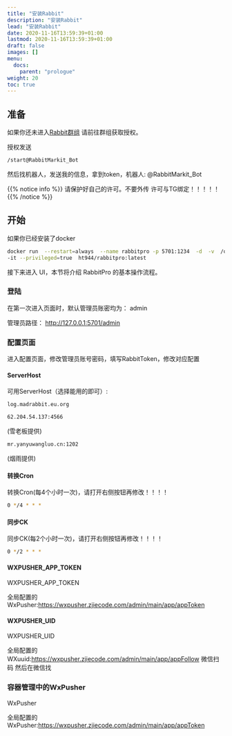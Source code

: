 ```yaml
---
title: "安装Rabbit"
description: "安装Rabbit"
lead: "安装Rabbit"
date: 2020-11-16T13:59:39+01:00
lastmod: 2020-11-16T13:59:39+01:00
draft: false
images: []
menu:
  docs:
    parent: "prologue"
weight: 20
toc: true
---
```


## 准备

如果你还未进入[Rabbit群组](https://t.me/RabbitOneA) 请前往群组获取授权。

授权发送

```bash
/start@RabbitMarkit_Bot
```

然后找机器人，发送我的信息，拿到token，机器人: @RabbitMarkit_Bot

{{% notice info %}}
请保护好自己的许可。不要外传
许可与TG绑定！！！！！
{{% /notice %}}

## 开始

如果你已经安装了docker

```bash
docker run  --restart=always  --name rabbitpro -p 5701:1234  -d  -v  /opt/RabbitPro:/Rabbit/data \
-it --privileged=true  ht944/rabbitpro:latest
```

接下来进入 UI，本节将介绍 RabbitPro 的基本操作流程。

### 登陆

在第一次进入页面时，默认管理员账密均为： admin

管理员路径： http://127.0.0.1:5701/admin

### 配置页面

进入配置页面，修改管理员账号密码，填写RabbitToken，修改对应配置

#### ServerHost

可用ServerHost（选择能用的即可）:

```bash
log.madrabbit.eu.org
```

```bash
62.204.54.137:4566 
```

(雪老板提供)

```bash
mr.yanyuwangluo.cn:1202
```

 (烟雨提供)

#### 转换Cron

转换Cron(每4个小时一次)，请打开右侧按钮再修改！！！！

```bash
0 */4 * * *
```

#### 同步CK

同步CK(每2个小时一次)，请打开右侧按钮再修改！！！！

```bash
0 */2 * * *
```

#### WXPUSHER_APP_TOKEN

WXPUSHER_APP_TOKEN

全局配置的WxPusher:https://wxpusher.zjiecode.com/admin/main/app/appToken

#### WXPUSHER_UID

WXPUSHER_UID

全局配置的WXuuid:https://wxpusher.zjiecode.com/admin/main/app/appFollow 微信扫码 然后在微信找

### 容器管理中的WxPusher

WxPusher

全局配置的WxPusher:https://wxpusher.zjiecode.com/admin/main/app/appToken
